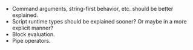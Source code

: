 * Command arguments, string-first behavior, etc. should be better explained.
* Script runtime types should be explained sooner? Or maybe in a more explicit
  manner?
* Block evaluation.
* Pipe operators.
